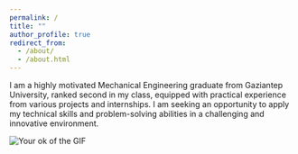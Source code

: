 ```yaml
---
permalink: /
title: ""
author_profile: true
redirect_from: 
  - /about/
  - /about.html
---
```


I am a highly motivated Mechanical Engineering graduate from Gaziantep University, ranked second in my class, equipped with practical experience
from various projects and internships. I am seeking an opportunity to apply my technical skills and problem-solving abilities in a challenging and
innovative environment.

<link rel="stylesheet" type="text/css" href="assets/css/collapse.css">
<img src="images/av.gif" alt="Your ok of the GIF" class="framed">